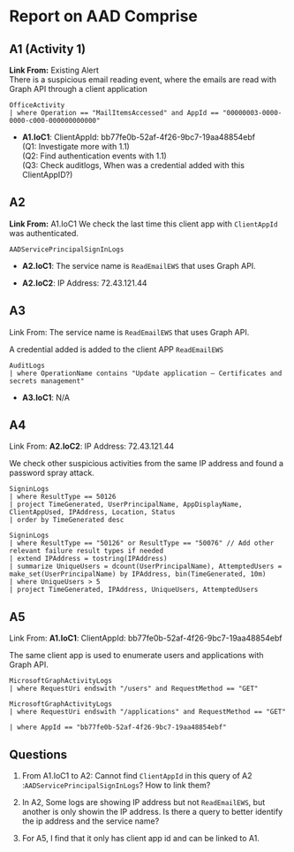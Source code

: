 # Report on AAD Comprise
## A1 (Activity 1)
**Link From:**  Existing Alert   
There is a suspicious email reading event, where the emails are read with Graph API through a client application
```kql
OfficeActivity
| where Operation == "MailItemsAccessed" and AppId == "00000003-0000-0000-c000-000000000000"
```

- **A1.IoC1**: ClientAppId: bb77fe0b-52af-4f26-9bc7-19aa48854ebf   
  (Q1: Investigate more with 1.1)   
  (Q2: Find authentication events with 1.1)      
  (Q3: Check auditlogs, When was a credential added with this ClientAppID?)      


## A2
**Link From:** A1.IoC1
We check the last time this client app with `ClientAppId` was authenticated.
```kql
AADServicePrincipalSignInLogs
```

- **A2.IoC1**: The service name is `ReadEmailEWS` that uses Graph API. 

- **A2.IoC2**: IP Address: 72.43.121.44

## A3
Link From: The service name is `ReadEmailEWS` that uses Graph API. 

A credential added is added to the client APP `ReadEmailEWS`
```kql
AuditLogs
| where OperationName contains "Update application – Certificates and secrets management"
```

- **A3.IoC1**: N/A

## A4
Link From: **A2.IoC2**: IP Address: 72.43.121.44

We check other suspicious activities from the same IP address and found a password spray attack.
```kql
SigninLogs
| where ResultType == 50126
| project TimeGenerated, UserPrincipalName, AppDisplayName, ClientAppUsed, IPAddress, Location, Status
| order by TimeGenerated desc

SigninLogs
| where ResultType == "50126" or ResultType == "50076" // Add other relevant failure result types if needed
| extend IPAddress = tostring(IPAddress)
| summarize UniqueUsers = dcount(UserPrincipalName), AttemptedUsers = make_set(UserPrincipalName) by IPAddress, bin(TimeGenerated, 10m)
| where UniqueUsers > 5
| project TimeGenerated, IPAddress, UniqueUsers, AttemptedUsers

```

## A5
Link From: **A1.IoC1**: ClientAppId: bb77fe0b-52af-4f26-9bc7-19aa48854ebf

The same client app is used to enumerate users and applications with Graph API.

```kql
MicrosoftGraphActivityLogs
| where RequestUri endswith "/users" and RequestMethod == "GET"

MicrosoftGraphActivityLogs
| where RequestUri endswith "/applications" and RequestMethod == "GET"

| where AppId == "bb77fe0b-52af-4f26-9bc7-19aa48854ebf"
```




## Questions

1. From A1.IoC1 to A2: Cannot find `ClientAppId` in this query of A2 :`AADServicePrincipalSignInLogs`? How to link them?

2. In A2, Some logs are showing IP address but not `ReadEmailEWS`, but another is only showin the IP address. Is there a query to better identify the ip address and the service name?

3. For A5, I find that it only has client app id and can be linked to A1.



